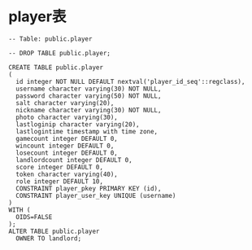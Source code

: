 # player表

    -- Table: public.player

    -- DROP TABLE public.player;

    CREATE TABLE public.player
    (
      id integer NOT NULL DEFAULT nextval('player_id_seq'::regclass),
      username character varying(30) NOT NULL,
      password character varying(50) NOT NULL,
      salt character varying(20),
      nickname character varying(30) NOT NULL,
      photo character varying(30),
      lastloginip character varying(20),
      lastlogintime timestamp with time zone,
      gamecount integer DEFAULT 0,
      wincount integer DEFAULT 0,
      losecount integer DEFAULT 0,
      landlordcount integer DEFAULT 0,
      score integer DEFAULT 0,
      token character varying(40),
      role integer DEFAULT 10,
      CONSTRAINT player_pkey PRIMARY KEY (id),
      CONSTRAINT player_user_key UNIQUE (username)
    )
    WITH (
      OIDS=FALSE
    );
    ALTER TABLE public.player
      OWNER TO landlord;